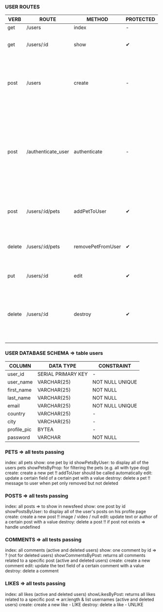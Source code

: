 ### USER ROUTES

| VERB   | ROUTE              | METHOD            | PROTECTED | DESCRIPTION                                                                                                                                                                                   |
| ------ | ------------------ | ----------------- | --------- | --------------------------------------------------------------------------------------------------------------------------------------------------------------------------------------------- |
| get    | /users             | index             | -         | all users                                                                                                                                                                                     |
| get    | /users/:id         | show              | ✔         | one user by id => to show the logged in users profile                                                                                                                                         |
| post   | /users             | create            | -         | create a new user / sign up !! return value is the TOKEN OR null if user_name already taken => display message to user !!                                                                     |
| post   | /authenticate_user | authenticate      | -         | sign in / enter username and password => returns encrypted password(model) => returns token (handler) => display message to the user if username does not exist or if password is not correct |
| post   | /users/:id/pets    | addPetToUser      | ✔         | create a relation between a pet and a user !! how handle when pet already exists ?                                                                                                            |
| delete | /users/:id/pets    | removePetFromUser | ✔         | cancel a relation between user and pet (e.g. before deleting a pet => FK constraints!)                                                                                                        |
| put    | /users/:id         | edit              | ✔         | update a certain field of a certain user with a value                                                                                                                                         |
| delete | /users/:id         | destroy           | ✔         | delete a user => delete users' pets, posts, comments, likes => comments and likes preserved in new table => shown as "deleted user"                                                           |

### USER DATABASE SCHEMA => table users

| COLUMN      | DATA TYPE          | CONSTRAINT      |
| ----------- | ------------------ | --------------- |
| user_id     | SERIAL PRIMARY KEY | -               |
| user_name   | VARCHAR(25)        | NOT NULL UNIQUE |
| first_name  | VARCHAR(25)        | NOT NULL        |
| last_name   | VARCHAR(25)        | NOT NULL        |
| email       | VARCHAR(25)        | NOT NULL UNIQUE |
| country     | VARCHAR(25)        | -               |
| city        | VARCHAR(25)        | -               |
| profile_pic | BYTEA              | -               |
| password    | VARCHAR            | NOT NULL        |

### PETS => all tests passing

index: all pets
show: one pet by id
showPetsByUser: to display all of the users pets
showPetsByProp: for filtering the pets (e.g. all with type dog)
create: create a new pet !! addToUser should be called automatically
edit: update a certain field of a certain pet with a value
destroy: delete a pet !! message to user when pet only removed but not deleted

### POSTS => all tests passing

index: all posts => to show in newsfeed
show: one post by id
showPostsByUser: to display all of the user's posts on his profile page
create: create a new post !! image / video / null
edit: update text or author of a certain post with a value
destroy: delete a post !! if post not exists => handle undefined

### COMMENTS => all tests passing

index: all comments (active and deleted users)
show: one comment by id => ? (not for deleted users)
showCommentsByPost: returns all comments related to a specific post (active and deleted users)
create: create a new comment
edit: update the text field of a certain comment with a value
destroy: delete a comment

### LIKES => all tests passing

index: all likes (active and deleted users)
showLikesByPost: returns all likes related to a specific post => arr.length & list usernames (active and deleted users)
create: create a new like - LIKE
destroy: delete a like - UNLIKE
